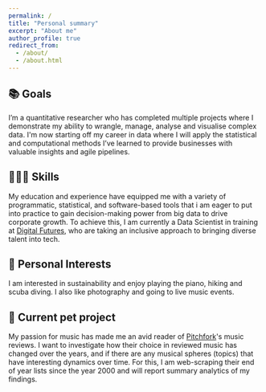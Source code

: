 ```yaml
---
permalink: /
title: "Personal summary"
excerpt: "About me"
author_profile: true
redirect_from: 
  - /about/
  - /about.html
---
```


## 📚 Goals

I’m a quantitative researcher who has completed multiple projects where I demonstrate my ability to wrangle, manage, analyse and visualise complex data. I'm now starting off my career in data where I will apply the statistical and computational methods I’ve learned to provide businesses with valuable insights and agile pipelines.

## 👩🏻‍💻 Skills

My education and experience have equipped me with a variety of programmatic, statistical, and software-based tools that i am eager to put into practice to gain decision-making power from big data to drive corporate growth. To achieve this, I am currently a Data Scientist in training at [Digital Futures](https://digitalfutures.com/), who are taking an inclusive approach to bringing diverse talent into tech.

## 🎹 Personal Interests

I am interested in sustainability and enjoy playing the piano, hiking and scuba diving. I also like photography and going to live music events.

## 📂 Current pet project

My passion for music has made me an avid reader of [Pitchfork](https://pitchfork.com/)'s music reviews. I want to investigate how their choice in reviewed music has changed over the years, and if there are any musical spheres (topics) that have interesting dynamics over time. For this, I am web-scraping their end of year lists since the year 2000 and will report summary analytics of my findings.

